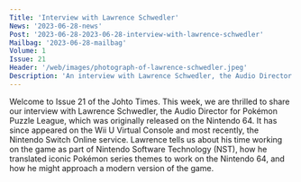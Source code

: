```yaml
---
Title: 'Interview with Lawrence Schwedler'
News: '2023-06-28-news'
Post: '2023-06-28-2023-06-28-interview-with-lawrence-schwedler'
Mailbag: '2023-06-28-mailbag'
Volume: 1
Issue: 21
Header: '/web/images/photograph-of-lawrence-schwedler.jpeg'
Description: 'An interview with Lawrence Schwedler, the Audio Director of Pokémon Puzzle League on Nintendo 64, plus the latest Pokémon news and more mailbag contributions!'
---
```

Welcome to Issue 21 of the Johto Times. This week, we are thrilled to share our interview with Lawrence Schwedler, the Audio Director for Pokémon Puzzle League, which was originally released on the Nintendo 64. It has since appeared on the Wii U Virtual Console and most recently, the Nintendo Switch Online service. Lawrence tells us about his time working on the game as part of Nintendo Software Technology (NST), how he translated iconic Pokémon series themes to work on the Nintendo 64, and how he might approach a modern version of the game.